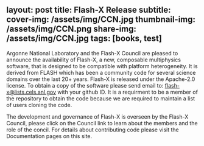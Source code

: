 layout: post
title: Flash-X Release
subtitle: 
cover-img: /assets/img/CCN.jpg
thumbnail-img: /assets/img/CCN.png
share-img: /assets/img/CCN.jpg
tags: [books, test]
---

Argonne National Laboratory and the Flash-X Council are pleased to announce the availability of Flash-X, a new, 
composable multiphysics software, that is designed to be compatible with platform heterogeneity. It is derived 
from FLASH which has been a community code for several science domains over the last 20+ years. Flash-X is 
released under the Apache-2.0 license. To obtain a copy of the software please send email to:
flash-x@lists.cels.anl.gov with your github ID. It is a requirment to be a member of the repository to obtain
the code because we are required to maintain a list of users cloning the code.

The development and governance of Flash-X is overseen by the Flash-X Council, please click on the Council link 
to learn about the members and the role of the concil. For details about contributing code please visit the
Documentation pages on this site.

